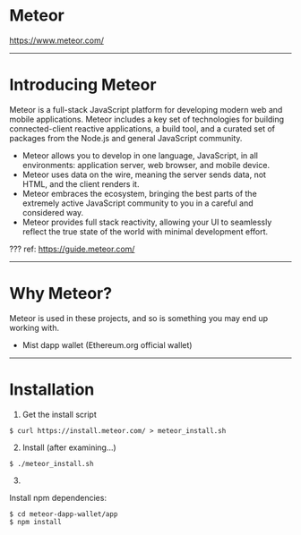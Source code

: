 # Meteor

https://www.meteor.com/

---
# Introducing Meteor

Meteor is a full-stack JavaScript platform for developing modern web and mobile applications. Meteor includes a key set of technologies for building connected-client reactive applications, a build tool, and a curated set of packages from the Node.js and general JavaScript community.

* Meteor allows you to develop in one language, JavaScript, in all environments: application server, web browser, and mobile device.
* Meteor uses data on the wire, meaning the server sends data, not HTML, and the client renders it.
* Meteor embraces the ecosystem, bringing the best parts of the extremely active JavaScript community to you in a careful and considered way.
* Meteor provides full stack reactivity, allowing your UI to seamlessly reflect the true state of the world with minimal development effort.

???
ref: https://guide.meteor.com/

---
# Why Meteor?

Meteor is used in these projects, and so is something you may end up working with.

* Mist dapp wallet (Ethereum.org official wallet)

---
# Installation

1. Get the install script
```shell
$ curl https://install.meteor.com/ > meteor_install.sh
```

2. Install (after examining...)
```shell
$ ./meteor_install.sh
```

3.
Install npm dependencies:

```shell
$ cd meteor-dapp-wallet/app
$ npm install
```


